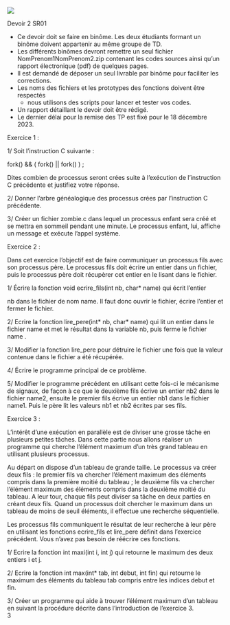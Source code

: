 ﻿![](Aspose.Words.b5f78e6f-c0d7-4c1e-89bd-29219fea21c7.001.jpeg)

Devoir 2 SR01 

- Ce devoir doit se faire en binôme. Les deux étudiants formant un binôme doivent appartenir au même groupe de TD.  
- Les  différents  binômes  devront  remettre  un  seul  fichier NomPrenom1NomPrenom2.zip contenant les codes sources ainsi qu’un rapport électronique (pdf) de quelques pages.  
- Il est demandé de déposer un seul livrable par binôme pour faciliter les corrections. 
- Les noms des fichiers et les prototypes des fonctions doivent être respectés 
  - nous utilisons des scripts pour lancer et tester vos codes.  
- Un rapport détaillant le devoir doit être rédigé. 
- Le dernier délai pour la remise des TP est fixé pour le 18 décembre 2023. 

Exercice 1 : 

1/ Soit l’instruction C suivante :   

fork() && ( fork() || fork() ) ;  

Dites combien de processus seront crées suite à l’exécution de l’instruction C précédente et justifiez votre réponse.  

2/ Donner l’arbre généalogique des processus crées par l’instruction C précédente.  

3/ Créer un fichier zombie.c dans lequel un processus enfant sera créé et se mettra en sommeil pendant une minute. Le processus enfant, lui, affiche un message et exécute l’appel système.  

Exercice 2 : 

Dans cet exercice l’objectif est de faire communiquer un processus fils avec son processus père. Le processus fils doit écrire un entier dans un fichier, puis le processus père doit récupèrer cet entier en le lisant dans le fichier.   

1/ Écrire la fonction void ecrire\_fils(int nb, char\* name) qui écrit l’entier  

nb dans le fichier de nom name. Il faut donc ouvrir le fichier, écrire l’entier et fermer le fichier.   

2/ Ecrire la fonction lire\_pere(int\* nb, char\* name) qui lit un entier dans le  fichier name et met le résultat dans la variable nb, puis ferme le fichier name .   

3/ Modifier la fonction lire\_pere pour détruire le fichier une fois que la valeur contenue dans le fichier a été récupérée.   

4/ Écrire le programme principal de ce problème.  

5/ Modifier le programme précédent en utilisant cette fois-ci le mécanisme de signaux, de façon à ce que le deuxième fils écrive un entier nb2 dans le fichier name2, ensuite le premier fils écrive un entier nb1 dans le fichier name1. Puis le père lit les valeurs nb1 et nb2 écrites par ses fils. 

Exercice 3 : 

L’intérêt d’une exécution en parallèle est de diviser une grosse tâche en plusieurs petites tâches. Dans cette partie nous allons réaliser un programme qui cherche l’élément maximum d’un très grand tableau en utilisant plusieurs processus.   

Au départ on dispose d’un tableau de grande taille. Le processus va créer deux fils : le premier fils va chercher l’élément maximum des éléments compris dans la première moitié du tableau ; le deuxième fils va chercher l’élément maximum des éléments compris dans la deuxième moitié du tableau. A leur tour, chaque fils peut diviser sa tâche en deux parties en créant deux fils. Quand un processus doit chercher le maximum dans un tableau de moins de seuil éléments, il effectue une recherche séquentielle.   

Les processus fils communiquent le résultat de leur recherche à leur père en utilisant les fonctions ecrire\_fils et lire\_pere définit dans l’exercice précédent. Vous n’avez pas besoin de réécrire ces fonctions.   

1/ Ecrire la fonction int maxi(int i, int j) qui retourne le maximum des deux entiers i et j.   

2/ Ecrire la fonction int max(int\* tab, int debut, int fin) qui retourne le maximum des éléments du tableau tab compris entre les indices debut et fin.   

3/ Créer un programme qui aide à trouver l’élément maximum d’un tableau en suivant la procédure décrite dans l’introduction de l’exercice 3.   
3  
